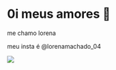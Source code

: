 # 0i meus amores 🌟

me chamo lorena 

meu insta é @lorenamachado_04

![](https://media1.tenor.com/m/YixX34jeEQIAAAAC/heart-love.gif)

